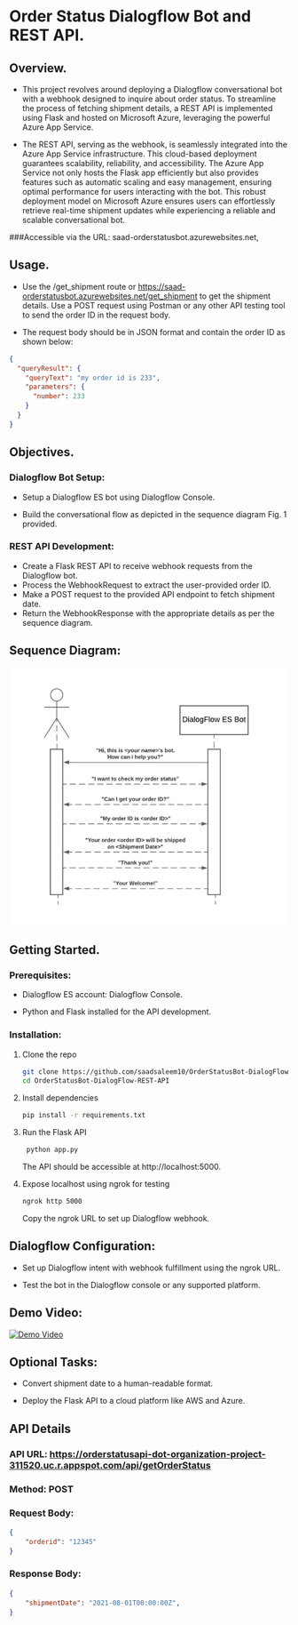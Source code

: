 # Order Status Dialogflow Bot and REST API.

## Overview.

* This project revolves around deploying a Dialogflow conversational bot with a webhook designed to inquire about order status. To streamline the process of fetching shipment details, a REST API is implemented using Flask and hosted on Microsoft Azure, leveraging the powerful Azure App Service.

* The REST API, serving as the webhook, is seamlessly integrated into the Azure App Service infrastructure. This cloud-based deployment guarantees scalability, reliability, and accessibility. The Azure App Service not only hosts the Flask app efficiently but also provides features such as automatic scaling and easy management, ensuring optimal performance for users interacting with the bot. This robust deployment model on Microsoft Azure ensures users can effortlessly retrieve real-time shipment updates while experiencing a reliable and scalable conversational bot.

###Accessible via the URL: saad-orderstatusbot.azurewebsites.net, 

## Usage.

* Use the /get_shipment route or https://saad-orderstatusbot.azurewebsites.net/get_shipment to get the shipment details. Use a POST request using Postman or any other API testing tool to send the order ID in the request body.

* The request body should be in JSON format and contain the order ID as shown below:
```json
{
  "queryResult": {
    "queryText": "my order id is 233",
    "parameters": {
      "number": 233
    }
  }
}
```

## Objectives.

### Dialogflow Bot Setup:

* Setup a Dialogflow ES bot using Dialogflow Console.

* Build the conversational flow as depicted in the sequence diagram Fig. 1 provided.


### REST API Development:

* Create a Flask REST API to receive webhook requests from the Dialogflow bot.
* Process the WebhookRequest to extract the user-provided order ID.
* Make a POST request to the provided API endpoint to fetch shipment date.
* Return the WebhookResponse with the appropriate details as per the sequence diagram.


## Sequence Diagram:

![Figure 1](assets/sequencediagram.jpg)



## Getting Started.

### Prerequisites:

* Dialogflow ES account: Dialogflow Console.

* Python and Flask installed for the API development.


### Installation:

1. Clone the repo
   ```sh
   git clone https://github.com/saadsaleem10/OrderStatusBot-DialogFlow-REST-API.git
   cd OrderStatusBot-DialogFlow-REST-API
   ```

2. Install dependencies
   ```sh
   pip install -r requirements.txt
   ```

3. Run the Flask API
   ```sh
    python app.py
    ```
    The API should be accessible at http://localhost:5000.


4. Expose localhost using ngrok for testing
   ```sh
   ngrok http 5000
   ```
   Copy the ngrok URL to set up Dialogflow webhook.



## Dialogflow Configuration:

* Set up Dialogflow intent with webhook fulfillment using the ngrok URL.

* Test the bot in the Dialogflow console or any supported platform.


## Demo Video:

[![Demo Video](https://img.youtube.com/vi/VIDEO-ID/0.jpg)](https://www.youtube.com/watch?v=VIDEO-ID)


## Optional Tasks:

* Convert shipment date to a human-readable format.

* Deploy the Flask API to a cloud platform like AWS and Azure.


## API Details

### API URL: https://orderstatusapi-dot-organization-project-311520.uc.r.appspot.com/api/getOrderStatus

### Method: POST

### Request Body:
```json
{
    "orderid": "12345"
}
```

### Response Body:
```json
{
    "shipmentDate": "2021-08-01T00:00:00Z",
}
